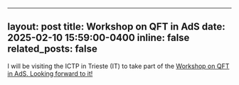 
---
layout: post
title: Workshop on QFT in AdS
date: 2025-02-10 15:59:00-0400
inline: false
related_posts: false
---

I will be visiting the ICTP in Trieste (IT) to take part of the <a href="https://www.igap-ts.it/2024/07/23/workshop-on-qft-in-ads/" target="_blank">Workshop on QFT in AdS. Looking forward to it! <br/>
   

